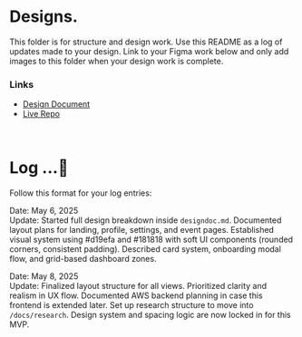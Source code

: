 # Designs.

This folder is for structure and design work. Use this README as a log of updates made to your design. Link to your Figma work below and only add images to this folder when your design work is complete.

### Links

* [Design Document](https://github.com/BradleyMatera/car-match/blob/main/car-match-mvp/designdoc.md)  
* [Live Repo](https://github.com/BradleyMatera/car-match)

<br>

# Log ...🚀 

Follow this format for your log entries:  

Date: May 6, 2025  
Update: Started full design breakdown inside `designdoc.md`. Documented layout plans for landing, profile, settings, and event pages. Established visual system using #d19efa and #181818 with soft UI components (rounded corners, consistent padding). Described card system, onboarding modal flow, and grid-based dashboard zones.

Date: May 8, 2025  
Update: Finalized layout structure for all views. Prioritized clarity and realism in UX flow. Documented AWS backend planning in case this frontend is extended later. Set up research structure to move into `/docs/research`. Design system and spacing logic are now locked in for this MVP.
